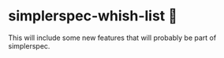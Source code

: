 # simplerspec-whish-list :banana:

This will include some new features that will probably be part of simplerspec.
